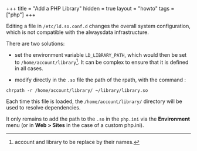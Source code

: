+++
title = "Add a PHP Library"
hidden = true
layout = "howto"
tags = ["php"]
+++

Editing a file in `/etc/ld.so.conf.d` changes the overall system configuration, which is not compatible with the alwaysdata infrastructure.

There are two solutions:

- set the environment variable `LD_LIBRARY_PATH`, which would then be set to `/home/account/library`[^1]. It can be complex to ensure that it is defined in all cases.

- modify directly in the `.so` file the path of the rpath, with the command :

```
chrpath -r /home/account/library/ ~/library/library.so
```

Each time this file is loaded, the `/home/account/library/` directory will be used to resolve dependencies.

It only remains to add the path to the `.so` in the `php.ini` via the **Environment** menu (or in **Web > Sites** in the case of a custom php.ini).


[^1]: account and library to be replace by their names.
